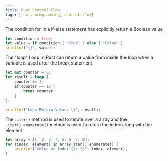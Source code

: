 ```yaml
---
title: Rust Control Flow
tags: [rust, programming, control-flow]
---
```


The condition for in a if-else statement has explicitly return a Boolean value

```rust
let condition = true;
let value = if condition { "True" } else { "False" };
println!("{}", value);
```

The "loop" Loop in Rust can return a value from inside the loop when a variable is used after the break statement

```rust
let mut counter = 0;
let result = loop {
	counter += 1;
	if counter == 10 {
		break counter;
	}
};

println!("Loop Return Value: {}", result);
```

The `.iter()` method is used to iterate over a array and the `.iter().enumerate()` method is used to return the index along with the element

```rust
let array = [1, 2, 3, 4, 5, 6, 7, 8];
for (index, element) in array.iter().enumerate() {
	println!("Value at Index {}: {}", index, element);
}
```
